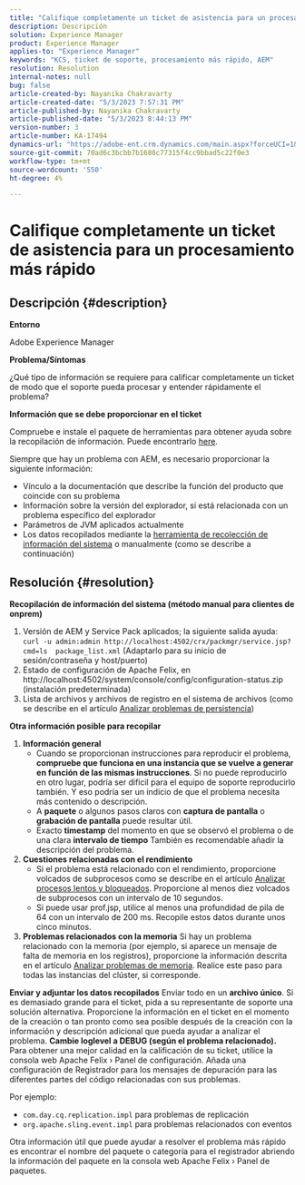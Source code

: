 ```yaml
---
title: "Califique completamente un ticket de asistencia para un procesamiento más rápido"
description: Descripción
solution: Experience Manager
product: Experience Manager
applies-to: "Experience Manager"
keywords: "KCS, ticket de soporte, procesamiento más rápido, AEM"
resolution: Resolution
internal-notes: null
bug: false
article-created-by: Nayanika Chakravarty
article-created-date: "5/3/2023 7:57:31 PM"
article-published-by: Nayanika Chakravarty
article-published-date: "5/3/2023 8:44:13 PM"
version-number: 3
article-number: KA-17494
dynamics-url: "https://adobe-ent.crm.dynamics.com/main.aspx?forceUCI=1&pagetype=entityrecord&etn=knowledgearticle&id=18461fbc-ece9-ed11-a7c6-6045bd006b25"
source-git-commit: 70ad6c3bcbb7b1680c77315f4cc9bbad5c22f0e3
workflow-type: tm+mt
source-wordcount: '550'
ht-degree: 4%

---
```


# Califique completamente un ticket de asistencia para un procesamiento más rápido

## Descripción {#description}


<b>Entorno</b>

Adobe Experience Manager

<b>Problema/Síntomas</b>

¿Qué tipo de información se requiere para calificar completamente un ticket de modo que el soporte pueda procesar y entender rápidamente el problema?

<b>Información que se debe proporcionar en el ticket</b>

Compruebe e instale el paquete de herramientas para obtener ayuda sobre la recopilación de información. Puede encontrarlo [here](https://helpx.adobe.com/experience-manager/kb/index/tools.html).

Siempre que hay un problema con AEM, es necesario proporcionar la siguiente información:

- Vínculo a la documentación que describe la función del producto que coincide con su problema
- Información sobre la versión del explorador, si está relacionada con un problema específico del explorador
- Parámetros de JVM aplicados actualmente
- Los datos recopilados mediante la [herramienta de recolección de información del sistema](https://helpx.adobe.com/experience-manager/kb/support-info-collector.html) o manualmente (como se describe a continuación)



## Resolución {#resolution}

<b>Recopilación de información del sistema (método manual para clientes de onprem)</b>
1. Versión de AEM y Service Pack aplicados; la siguiente salida ayuda: `curl -u admin:admin http://localhost:4502/crx/packmgr/service.jsp?cmd=ls  package_list.xml` (Adaptarlo para su inicio de sesión/contraseña y host/puerto)
2. Estado de configuración de Apache Felix, en http://localhost:4502/system/console/config/configuration-status.zip (instalación predeterminada)
3. Lista de archivos y archivos de registro en el sistema de archivos (como se describe en el artículo [Analizar problemas de persistencia](https://helpx.adobe.com/experience-manager/kb/AnalyzePersistenceProblems.html))

<b>Otra información posible para recopilar</b>
1. <b>Información general</b>
   - Cuando se proporcionan instrucciones para reproducir el problema, <b>compruebe que funciona en una instancia que se vuelve a generar en función de las mismas instrucciones</b>. Si no puede reproducirlo en otro lugar, podría ser difícil para el equipo de soporte reproducirlo también. Y eso podría ser un indicio de que el problema necesita más contenido o descripción.
   - A <b>paquete</b> o algunos pasos claros con <b>captura de pantalla</b> o <b>grabación de pantalla</b> puede resultar útil.
   - Exacto <b>timestamp</b> del momento en que se observó el problema o de una clara <b>intervalo de tiempo</b> También es recomendable añadir la descripción del problema.
2. <b>Cuestiones relacionadas con el rendimiento</b>
   - Si el problema está relacionado con el rendimiento, proporcione volcados de subprocesos como se describe en el artículo [Analizar procesos lentos y bloqueados](https://helpx.adobe.com/experience-manager/kb/AnalyzeSlowAndBlockedProcesses.html). Proporcione al menos diez volcados de subprocesos con un intervalo de 10 segundos.
   - Si puede usar prof.jsp, utilice al menos una profundidad de pila de 64 con un intervalo de 200 ms. Recopile estos datos durante unos cinco minutos.
3. <b>Problemas relacionados con la memoria</b>    Si hay un problema relacionado con la memoria (por ejemplo, si aparece un mensaje de falta de memoria en los registros), proporcione la información descrita en el artículo [Analizar problemas de memoria](https://experienceleague.adobe.com/docs/experience-cloud-kcs/kbarticles/KA-17482.html?lang=es). Realice este paso para todas las instancias del clúster, si corresponde.

<b>Enviar y adjuntar los datos recopilados</b>
Enviar todo en un <b>archivo único</b>. Si es demasiado grande para el ticket, pida a su representante de soporte una solución alternativa. Proporcione la información en el ticket en el momento de la creación o tan pronto como sea posible después de la creación con la información y descripción adicional que pueda ayudar a analizar el problema.
<b>Cambie loglevel a DEBUG (según el problema relacionado).</b>
Para obtener una mejor calidad en la calificación de su ticket, utilice la consola web Apache Felix › Panel de configuración. Añada una configuración de Registrador para los mensajes de depuración para las diferentes partes del código relacionadas con sus problemas.

Por ejemplo:

- `com.day.cq.replication.impl` para problemas de replicación
- `org.apache.sling.event.impl` para problemas relacionados con eventos



Otra información útil que puede ayudar a resolver el problema más rápido es encontrar el nombre del paquete o categoría para el registrador abriendo la información del paquete en la consola web Apache Felix › Panel de paquetes.
